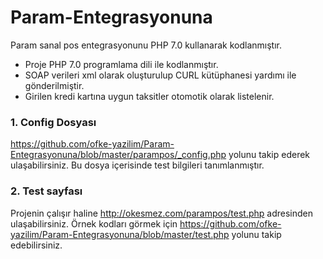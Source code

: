 # Param-Entegrasyonuna
Param sanal pos entegrasyonunu PHP 7.0 kullanarak kodlanmıştır. 
- Proje PHP 7.0 programlama dili ile kodlanmıştır.
- SOAP verileri xml olarak oluşturulup CURL kütüphanesi yardımı ile gönderilmiştir.
- Girilen kredi kartına uygun taksitler otomotik olarak listelenir.

### 1. Config Dosyası 
https://github.com/ofke-yazilim/Param-Entegrasyonuna/blob/master/parampos/_config.php yolunu takip ederek ulaşabilirsiniz. Bu dosya içerisinde test bilgileri tanımlanmıştır.

### 2. Test sayfası
Projenin çalışır haline http://okesmez.com/parampos/test.php adresinden ulaşabilirsiniz.
Örnek kodları görmek için https://github.com/ofke-yazilim/Param-Entegrasyonuna/blob/master/test.php yolunu takip edebilirsiniz.

